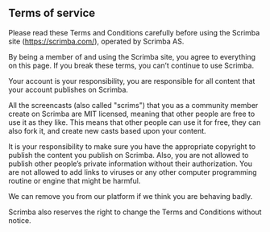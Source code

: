 ## Terms of service

Please read these Terms and Conditions carefully before using the Scrimba site (https://scrimba.com/), operated by Scrimba AS.

By being a member of and using the Scrimba site, you agree to everything on this page. If you break these terms, you can’t continue to use Scrimba.

Your account is your responsibility, you are responsible for all content that your account publishes on Scrimba.

All the screencasts (also called "scrims") that you as a community member create on Scrimba are MIT licensed, meaning that other people are free to use it as they like. This means that other people can use it for free, they can also fork it, and create new casts based upon your content.

It is your responsibility to make sure you have the appropriate copyright to publish the content you publish on Scrimba. Also, you are not allowed to publish other people’s private information without their authorization. You are not allowed to add links to viruses or any other computer programming routine or engine that might be harmful.

We can remove you from our platform if we think you are behaving badly.

Scrimba also reserves the right to change the Terms and Conditions without notice.

